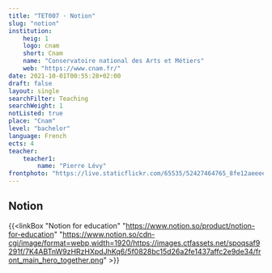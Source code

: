 ```yaml
---
title: "TET007 · Notion"
slug: "notion"
institution:
    heig: 1
    logo: cnam
    short: Cnam
    name: "Conservatoire national des Arts et Métiers"
    web: "https://www.cnam.fr/"
date: 2021-10-01T00:55:28+02:00
draft: false
layout: single
searchFilter: Teaching
searchWeight: 1
notListed: true
place: "Cnam"
level: "bachelor"
language: French
ects: 4
teacher:
    teacher1:
        name: "Pierre Lévy"
frontphoto: "https://live.staticflickr.com/65535/52427464765_8fe12aeeee_h.jpg"
---
```


## Notion
{{<linkBox "Notion for education" "https://www.notion.so/product/notion-for-education" "https://www.notion.so/cdn-cgi/image/format=webp,width=1920/https://images.ctfassets.net/spoqsaf9291f/7K4ABTnW9zHRzHXpdJhKq6/5f0828bc15d26a2fe1437affc2e9de34/front_main_hero_together.png" >}}
